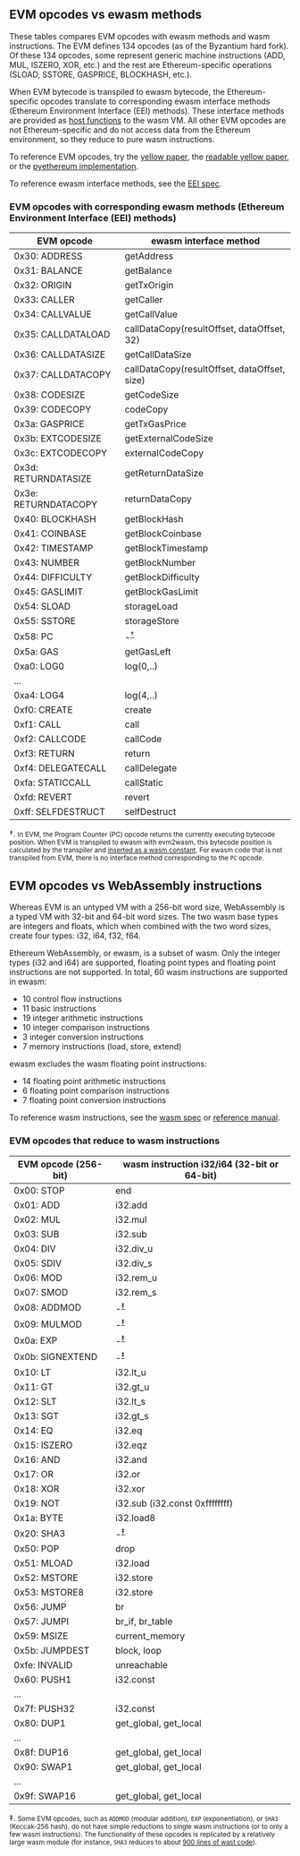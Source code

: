 ## EVM opcodes vs ewasm methods

These tables compares EVM opcodes with ewasm methods and wasm instructions. The EVM defines 134 opcodes (as of the Byzantium hard fork). Of these 134 opcodes, some represent generic machine instructions (ADD, MUL, ISZERO, XOR, etc.) and the rest are Ethereum-specific operations (SLOAD, SSTORE, GASPRICE, BLOCKHASH, etc.).

When EVM bytecode is transpiled to ewasm bytecode, the Ethereum-specific opcodes translate to corresponding ewasm interface methods (Ethereum Environment Interface (EEI) methods). These interface methods are provided as [host functions](https://webassembly.github.io/threads/exec/runtime.html#syntax-hostfunc) to the wasm VM. All other EVM opcodes are not Ethereum-specific and do not access data from the Ethereum environment, so they reduce to pure wasm instructions.

To reference EVM opcodes, try the [yellow paper](https://ethereum.github.io/yellowpaper/paper.pdf), the [readable yellow paper](https://github.com/chronaeon/beigepaper/blob/master/beigepaper.pdf), or the [pyethereum implementation](https://github.com/ethereum/pyethereum/blob/develop/ethereum/opcodes.py).

To reference ewasm interface methods, see the [EEI spec](https://github.com/ewasm/design/blob/master/eth_interface.md).


### EVM opcodes with corresponding ewasm methods (Ethereum Environment Interface (EEI) methods)

EVM opcode            |     ewasm interface method
----------------------|-----------------------------
0x30: ADDRESS         |      getAddress
0x31: BALANCE         |      getBalance
0x32: ORIGIN          |      getTxOrigin
0x33: CALLER          |      getCaller
0x34: CALLVALUE       |      getCallValue
0x35: CALLDATALOAD    |      callDataCopy(resultOffset, dataOffset, 32)
0x36: CALLDATASIZE    |      getCallDataSize
0x37: CALLDATACOPY    |      callDataCopy(resultOffset, dataOffset, size)
0x38: CODESIZE        |      getCodeSize
0x39: CODECOPY        |      codeCopy
0x3a: GASPRICE        |      getTxGasPrice
0x3b: EXTCODESIZE     |      getExternalCodeSize
0x3c: EXTCODECOPY     |      externalCodeCopy
0x3d: RETURNDATASIZE  |      getReturnDataSize
0x3e: RETURNDATACOPY  |      returnDataCopy
0x40: BLOCKHASH       |      getBlockHash
0x41: COINBASE        |      getBlockCoinbase
0x42: TIMESTAMP       |      getBlockTimestamp
0x43: NUMBER          |      getBlockNumber
0x44: DIFFICULTY      |      getBlockDifficulty
0x45: GASLIMIT        |      getBlockGasLimit
0x54: SLOAD           |      storageLoad
0x55: SSTORE          |      storageStore
0x58: PC              |      -<sup>[†](#f1)</sup>
0x5a: GAS             |      getGasLeft
0xa0: LOG0            |      log(0,..)
...                   |
0xa4: LOG4            |      log(4,..)
0xf0: CREATE          |      create
0xf1: CALL            |      call
0xf2: CALLCODE        |      callCode
0xf3: RETURN          |      return
0xf4: DELEGATECALL    |      callDelegate
0xfa: STATICCALL      |      callStatic
0xfd: REVERT          |      revert
0xff: SELFDESTRUCT    |      selfDestruct


†. <small id="f1">In EVM, the Program Counter (PC) opcode returns the currently executing bytecode position. When EVM is transpiled to ewasm with evm2wasm, this bytecode position is calculated by the transpiler and [inserted as a wasm constant](https://github.com/ewasm/evm2wasm/blob/80136977553c9b22e385f919fff808ef8a54be95/index.js#L247-L248). For ewasm code that is not transpiled from EVM, there is no interface method corresponding to the `PC` opcode.</small>


## EVM opcodes vs WebAssembly instructions

Whereas EVM is an untyped VM with a 256-bit word size, WebAssembly is a typed VM with 32-bit and 64-bit word sizes. The two wasm base types are integers and floats, which when combined with the two word sizes, create four types: i32, i64, f32, f64.

Ethereum WebAssembly, or ewasm, is a subset of wasm. Only the integer types (i32 and i64) are supported, floating point types and floating point instructions are not supported. In total, 60 wasm instructions are supported in ewasm:
* 10 control flow instructions
* 11 basic instructions
* 19 integer arithmetic instructions
* 10 integer comparison instructions
* 3 integer conversion instructions
* 7 memory instructions (load, store, extend)

ewasm excludes the wasm floating point instructions:
* 14 floating point arithmetic instructions
* 6 floating point comparison instructions
* 7 floating point conversion instructions

To reference wasm instructions, see the [wasm spec](https://github.com/WebAssembly/design/blob/master/Semantics.md) or [reference manual](https://github.com/sunfishcode/wasm-reference-manual/blob/master/WebAssembly.md#instructions).


### EVM opcodes that reduce to wasm instructions

EVM opcode (256-bit)  |    wasm instruction i32/i64 (32-bit or 64-bit)
----------------------|----------------------
0x00: STOP            |       end
0x01: ADD             |       i32.add
0x02: MUL             |       i32.mul
0x03: SUB             |       i32.sub
0x04: DIV             |       i32.div_u
0x05: SDIV            |       i32.div_s
0x06: MOD             |       i32.rem_u
0x07: SMOD            |       i32.rem_s
0x08: ADDMOD          |       -<sup>[‡](#f2)</sup>
0x09: MULMOD          |       -<sup>[‡](#f2)</sup>
0x0a: EXP             |       -<sup>[‡](#f2)</sup>
0x0b: SIGNEXTEND      |       -<sup>[‡](#f2)</sup>
0x10: LT              |       i32.lt_u
0x11: GT              |       i32.gt_u
0x12: SLT             |       i32.lt_s
0x13: SGT             |       i32.gt_s
0x14: EQ              |       i32.eq
0x15: ISZERO          |       i32.eqz
0x16: AND             |       i32.and
0x17: OR              |       i32.or
0x18: XOR             |       i32.xor
0x19: NOT             |       i32.sub (i32.const 0xffffffff)
0x1a: BYTE            |       i32.load8
0x20: SHA3            |       -<sup>[‡](#f2)</sup>
0x50: POP             |       drop
0x51: MLOAD           |       i32.load
0x52: MSTORE          |       i32.store
0x53: MSTORE8         |       i32.store
0x56: JUMP            |       br
0x57: JUMPI           |       br_if, br_table
0x59: MSIZE           |       current_memory
0x5b: JUMPDEST        |       block, loop
0xfe: INVALID         |       unreachable
0x60: PUSH1           |       i32.const
...                   |
0x7f: PUSH32          |       i32.const
0x80: DUP1            |       get_global, get_local
...                   |
0x8f: DUP16           |       get_global, get_local
0x90: SWAP1           |       get_global, get_local
...                   |
0x9f: SWAP16          |       get_global, get_local


‡. <small id="f2">Some EVM opcodes, such as `ADDMOD` (modular addition), `EXP` (exponentiation), or `SHA3` (Keccak-256 hash), do not have simple reductions to single wasm instructions (or to only a few wasm instructions). The functionality of these opcodes is replicated by a relatively large wasm module (for instance, `SHA3` reduces to about [900 lines of wast code](https://github.com/ewasm/evm2wasm/blob/80136977553c9b22e385f919fff808ef8a54be95/wasm/keccak.wast)).</small>
